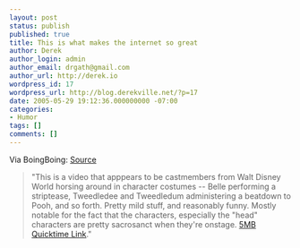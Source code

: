 ```yaml
---
layout: post
status: publish
published: true
title: This is what makes the internet so great
author: Derek
author_login: admin
author_email: drgath@gmail.com
author_url: http://derek.io
wordpress_id: 17
wordpress_url: http://blog.derekville.net/?p=17
date: 2005-05-29 19:12:36.000000000 -07:00
categories:
- Humor
tags: []
comments: []
---
```

Via BoingBoing: <a href="http://www.boingboing.net/2005/05/29/disney_world_costume.html">Source</a>


<blockquote>
"This is a video that apppears to be castmembers from Walt Disney World horsing around in character costumes -- Belle performing a striptease, Tweedledee and Tweedledum administering a beatdown to Pooh, and so forth. Pretty mild stuff, and reasonably funny. Mostly notable for the fact that the characters, especially the "head" characters are pretty sacrosanct when they're onstage. <a href="http://www.radarmagazine.com/magazine/wildkingdom7.mov">5MB Quicktime Link</a>."</blockquote>

